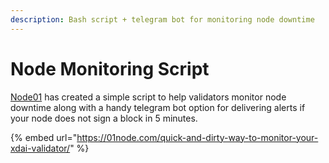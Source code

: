 ```yaml
---
description: Bash script + telegram bot for monitoring node downtime
---
```


# Node Monitoring Script

[Node01](https://01node.com/) has created a simple script to help validators monitor node downtime along with a handy telegram bot option for delivering alerts if your node does not sign a block in 5 minutes.



{% embed url="https://01node.com/quick-and-dirty-way-to-monitor-your-xdai-validator/" %}



